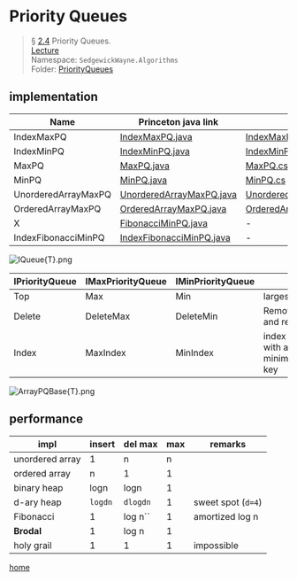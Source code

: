 # Priority Queues

> § [2.4](https://algs4.cs.princeton.edu/24pq/) Priority Queues. \
> [Lecture](https://algs4.cs.princeton.edu/lectures/24PriorityQueues-2x2.pdf) \
> Namespace: `SedgewickWayne.Algorithms` \
> Folder: [PriorityQueues](../src/PriorityQueues)

## implementation

Name | Princeton java link | Misc
--- | --- | ---
IndexMaxPQ | [IndexMaxPQ.java] | [IndexMaxPQ.cs]
IndexMinPQ | [IndexMinPQ.java] | [IndexMinPQ.cs]
MaxPQ | [MaxPQ.java] | [MaxPQ.cs]
MinPQ | [MinPQ.java] | [MinPQ.cs]
UnorderedArrayMaxPQ | [UnorderedArrayMaxPQ.java] | [UnorderedArrayMaxPQ.cs]
OrderedArrayMaxPQ | [OrderedArrayMaxPQ.java] | [OrderedArrayMaxPQ.cs]
X | [FibonacciMinPQ.java] | -
IndexFibonacciMinPQ | [IndexFibonacciMinPQ.java] | -

![IQueue{T}.png](IQueue{T}.png)

IPriorityQueue | IMaxPriorityQueue | IMinPriorityQueue | _desc_
--- | --- | --- | ---
Top | Max | Min | largest / lowest key
Delete | DeleteMax | DeleteMin | Removes top key and returns it
Index | MaxIndex | MinIndex | index associated with a minimum/maximum key

![ArrayPQBase{T}.png](ArrayPQBase{T}.png)

## performance

impl | insert | del max | max | remarks
---|---|---|---|---
unordered array | 1 | n | n
ordered array | n | 1 | 1
binary heap | logn | logn | 1
d-ary heap | `logdn` | `dlogdn` | 1 | sweet spot (`d=4`)
Fibonacci | 1 | log n`` | 1 | amortized log n
**Brodal** | 1 | log n | 1
holy grail | 1 | 1 | 1 | impossible

[home](../README.md#pages)

[IndexMaxPQ.java]: https://algs4.cs.princeton.edu/24pq/IndexMaxPQ.java.html
[IndexMaxPQ.cs]: ../src/PriorityQueues/IndexMaxPQ.cs
[IndexMinPQ.java]: https://algs4.cs.princeton.edu/24pq/IndexMinPQ.java.html
[IndexMinPQ.cs]: ../src/PriorityQueues/IndexMinPQ.cs
[MaxPQ.java]: http://algs4.cs.princeton.edu/24pq/MaxPQ.java.html
[MinPQ.java]: http://algs4.cs.princeton.edu/24pq/MinPQ.java.html
[MinPQ.cs]: ../src/PriorityQueues/MinPQ.cs
[MaxPQ.cs]: ../src/PriorityQueues/MaxPQ.cs
[UnorderedArrayMaxPQ.java]: https://algs4.cs.princeton.edu/24pq/UnorderedArrayMaxPQ.java.html
[UnorderedArrayMaxPQ.cs]: ../src/PriorityQueues/UnorderedArrayMaxPQ.cs
[OrderedArrayMaxPQ.java]: https://algs4.cs.princeton.edu/24pq/OrderedArrayMaxPQ.java.html
[OrderedArrayMaxPQ.cs]: ../src/PriorityQueues/OrderedArrayMaxPQ.cs
[FibonacciMinPQ.java]: https://algs4.cs.princeton.edu/code/edu/princeton/cs/algs4/FibonacciMinPQ.java.html
[IndexFibonacciMinPQ.java]: https://algs4.cs.princeton.edu/99misc/IndexFibonacciMinPQ.java.html